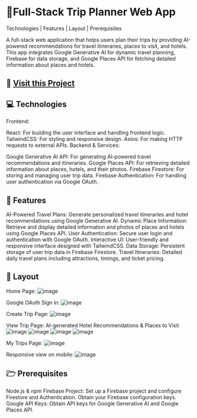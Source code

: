# 📱Full-Stack Trip Planner Web App
Technologies | Features | Layout | Prerequisites

A full-stack web application that helps users plan their trips by providing AI-powered recommendations for travel itineraries, places to visit, and hotels. This app integrates Google Generative AI for dynamic travel planning, Firebase for data storage, and Google Places API for fetching detailed information about places and hotels.

## 📱 [Visit this Project]([url](https://ai-trip-planner-barika.vercel.app/))

## 💻 Technologies
Frontend:

React: For building the user interface and handling frontend logic.
TailwindCSS: For styling and responsive design.
Axios: For making HTTP requests to external APIs.
Backend & Services:

Google Generative AI API: For generating AI-powered travel recommendations and itineraries.
Google Places API: For retrieving detailed information about places, hotels, and their photos.
Firebase Firestore: For storing and managing user trip data.
Firebase Authentication: For handling user authentication via Google OAuth.


## 🚀 Features
AI-Powered Travel Plans: Generate personalized travel itineraries and hotel recommendations using Google Generative AI.
Dynamic Place Information: Retrieve and display detailed information and photos of places and hotels using Google Places API.
User Authentication: Secure user login and authentication with Google OAuth.
Interactive UI: User-friendly and responsive interface designed with TailwindCSS.
Data Storage: Persistent storage of user trip data in Firebase Firestore.
Travel Itineraries: Detailed daily travel plans including attractions, timings, and ticket pricing.


## 🎨 Layout
Home Page: 
![image](https://github.com/user-attachments/assets/b57ae7a9-f442-48c9-805d-0da444e52ad7)


Google OAuth Sign in: 
![image](https://github.com/user-attachments/assets/fe61ef98-f1b4-46b9-8149-cb36942b6e83)


Create Trip Page: 
![image](https://github.com/user-attachments/assets/1e467a5e-2539-4122-9680-18be3c6f54a5)


View Trip Page: AI-generated Hotel Recommendations & Places to Visit 
![image](https://github.com/user-attachments/assets/5800f648-f19b-4690-96a9-bdccd78e2453)
![image](https://github.com/user-attachments/assets/2fe11ba3-0f95-4c90-a08c-c4a38f60aa81)
![image](https://github.com/user-attachments/assets/cd4d8910-327e-4045-9068-2b506ae78e1d)
![image](https://github.com/user-attachments/assets/b555e211-9708-4166-9945-18dec638babd)


My Trips Page: 
![image](https://github.com/user-attachments/assets/99038eff-b749-4b13-a2fa-cc36f2ff5d9e)

Responsive view on mobile:
![image](https://github.com/user-attachments/assets/e30631d1-aa9f-4fa9-9e62-82fee601dc25)


## 🗁 Prerequisites
Node.js & npm
Firebase Project: Set up a Firebase project and configure Firestore and Authentication. Obtain your Firebase configuration keys.
Google API Keys: Obtain API keys for Google Generative AI and Google Places API.
